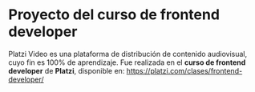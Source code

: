 # Proyecto del curso de frontend developer

Platzi Video es una plataforma de distribución de contenido audiovisual, cuyo fin es 100% de aprendizaje. Fue realizada en el **curso de frontend developer** de **Platzi**, disponible en: https://platzi.com/clases/frontend-developer/
